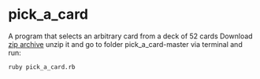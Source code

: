 # pick_a_card
A program that selects an arbitrary card from a deck of 52 cards
Download [zip archive](https://github.com/madmol/pick_a_card/archive/refs/heads/master.zip) unzip it and go to folder pick_a_card-master via terminal and run:

```
ruby pick_a_card.rb
```
